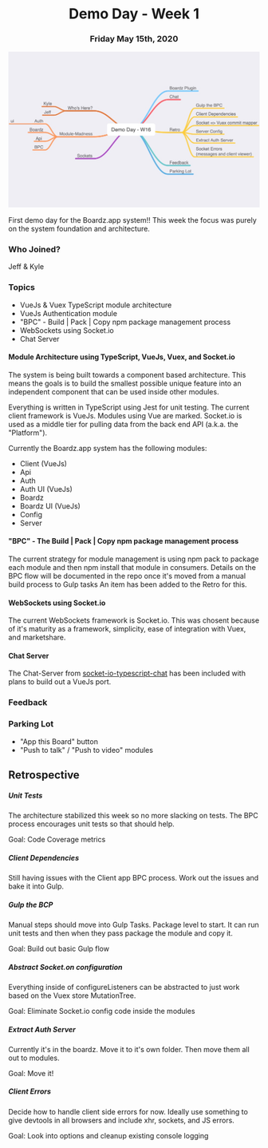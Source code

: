 # <center>Demo Day - Week 1</center>
### <center>Friday May 15th, 2020</center>

![Demo Day - Week 16](../Maps/Demo-Day-2020.16.mindnode/QuickLook/Preview.jpg "Demo Day - Week 16")

First demo day for the Boardz.app system!! This week the focus was purely on the system foundation and architecture.

### Who Joined?
Jeff & Kyle
 
### Topics
- VueJs & Vuex TypeScript module architecture
- VueJs Authentication module
- "BPC" - Build | Pack | Copy npm package management process
- WebSockets using Socket.io
- Chat Server

#### Module Architecture using TypeScript, VueJs, Vuex, and Socket.io

The system is being built towards a component based architecture. This means the goals is to build the smallest possible unique feature into an independent component that can be used inside other modules.

Everything is written in TypeScript using Jest for unit testing. The current client framework is VueJs. Modules using Vue are marked. Socket.io is used as a middle tier for pulling data from the back end API (a.k.a. the "Platform").

Currently the Boardz.app system has the following modules:

- Client (VueJs)
- Api
- Auth
- Auth UI (VueJs)
- Boardz
- Boardz UI (VueJs)
- Config
- Server


#### "BPC" - The Build | Pack | Copy npm package management process

The current strategy for module management is using npm pack to package each module and then npm install that module in consumers. Details on the BPC flow will be documented in the repo once it's moved from a manual build process to Gulp tasks An item has been added to the Retro for this.


#### WebSockets using Socket.io

The current WebSockets framework is Socket.io. This was chosent because of it's maturity as a framework, simplicity, ease of integration with Vuex, and marketshare.

#### Chat Server
The Chat-Server from [socket-io-typescript-chat](https://github.com/luixaviles/socket-io-typescript-chat) has been included with plans to build out a VueJs port.

### Feedback


### Parking Lot

- "App this Board" button
- "Push to talk" / "Push to video" modules

## Retrospective

##### Unit Tests
The architecture stabilized this week so no more slacking on tests. The BPC process encourages unit tests so that should help.

Goal: Code Coverage metrics

##### Client Dependencies
Still having issues with the Client app BPC process. Work out the issues and bake it into Gulp.

##### Gulp the BCP
Manual steps should move into Gulp Tasks. Package level to start. It can run unit tests and then when they pass package the module and copy it.

Goal: Build out basic Gulp flow

##### Abstract Socket.on configuration
Everything inside of configureListeners can be abstracted to just work based on the Vuex store MutationTree.

Goal: Eliminate Socket.io config code inside the modules

##### Extract Auth Server
Currently it's in the boardz. Move it to it's own folder. Then move them all out to modules.

Goal: Move it!

##### Client Errors
Decide how to handle client side errors for now. Ideally use something to give devtools in all browsers and include xhr, sockets, and JS errors.

Goal: Look into options and cleanup existing console logging


